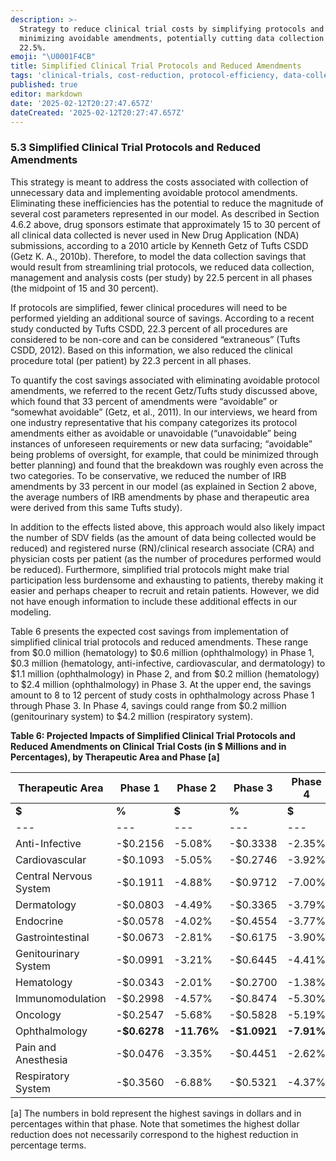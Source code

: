 ```yaml
---
description: >-
  Strategy to reduce clinical trial costs by simplifying protocols and
  minimizing avoidable amendments, potentially cutting data collection costs by
  22.5%.
emoji: "\U0001F4CB"
title: Simplified Clinical Trial Protocols and Reduced Amendments
tags: 'clinical-trials, cost-reduction, protocol-efficiency, data-collection'
published: true
editor: markdown
date: '2025-02-12T20:27:47.657Z'
dateCreated: '2025-02-12T20:27:47.657Z'
---
```

### 5.3 Simplified Clinical Trial Protocols and Reduced Amendments

This strategy is meant to address the costs associated with collection of unnecessary data and implementing avoidable protocol amendments. Eliminating these inefficiencies has the potential to reduce the magnitude of several cost parameters represented in our model. As described in Section 4.6.2 above, drug sponsors estimate that approximately 15 to 30 percent of all clinical data collected is never used in New Drug Application (NDA) submissions, according to a 2010 article by Kenneth Getz of Tufts CSDD (Getz K. A., 2010b). Therefore, to model the data collection savings that would result from streamlining trial protocols, we reduced data collection, management and analysis costs (per study) by 22.5 percent in all phases (the midpoint of 15 and 30 percent).

If protocols are simplified, fewer clinical procedures will need to be performed yielding an additional source of savings. According to a recent study conducted by Tufts CSDD, 22.3 percent of all procedures are considered to be non-core and can be considered “extraneous” (Tufts CSDD, 2012). Based on this information, we also reduced the clinical procedure total (per patient) by 22.3 percent in all phases.

To quantify the cost savings associated with eliminating avoidable protocol amendments, we referred to the recent Getz/Tufts study discussed above, which found that 33 percent of amendments were “avoidable” or “somewhat avoidable” (Getz, et al., 2011). In our interviews, we heard from one industry representative that his company categorizes its protocol amendments either as avoidable or unavoidable (“unavoidable” being instances of unforeseen requirements or new data surfacing; “avoidable” being problems of oversight, for example, that could be minimized through better planning) and found that the breakdown was roughly even across the two categories. To be conservative, we reduced the number of IRB amendments by 33 percent in our model (as explained in Section 2 above, the average numbers of IRB amendments by phase and therapeutic area were derived from this same Tufts study).

In addition to the effects listed above, this approach would also likely impact the number of SDV fields (as the amount of data being collected would be reduced) and registered nurse (RN)/clinical research associate (CRA) and physician costs per patient (as the number of procedures performed would be reduced). Furthermore, simplified trial protocols might make trial participation less burdensome and exhausting to patients, thereby making it easier and perhaps cheaper to recruit and retain patients. However, we did not have enough information to include these additional effects in our modeling.

Table 6 presents the expected cost savings from implementation of simplified clinical trial protocols and reduced amendments. These range from $0.0 million (hematology) to $0.6 million (ophthalmology) in Phase 1, $0.3 million (hematology, anti-infective, cardiovascular, and dermatology) to $1.1 million (ophthalmology) in Phase 2, and from $0.2 million (hematology) to $2.4 million (ophthalmology) in Phase 3. At the upper end, the savings amount to 8 to 12 percent of study costs in ophthalmology across Phase 1 through Phase 3. In Phase 4, savings could range from $0.2 million (genitourinary system) to $4.2 million (respiratory system).

**Table 6: Projected Impacts of Simplified Clinical Trial Protocols and Reduced Amendments on Clinical Trial Costs (in $ Millions and in Percentages), by Therapeutic Area and Phase \[a\]**

| **Therapeutic Area** | **Phase 1** | **Phase 2** | **Phase 3** | **Phase 4** |
| --- | --- | --- | --- | --- |
| **$** | **%** | **$** | **%** | **$** | **%** | **$** | **%** |
| --- | --- | --- | --- | --- | --- | --- | --- |
| Anti-Infective | \-$0.2156 | \-5.08% | \-$0.3338 | \-2.35% | \-$0.5803 | \-2.54% | \-$0.3834 | \-3.49% |
| Cardiovascular | \-$0.1093 | \-5.05% | \-$0.2746 | \-3.92% | \-$0.9581 | \-3.80% | \-$0.5404 | \-1.95% |
| Central Nervous System | \-$0.1911 | \-4.88% | \-$0.9712 | \-7.00% | \-$1.3699 | \-7.12% | \-$0.5065 | \-3.59% |
| Dermatology | \-$0.0803 | \-4.49% | \-$0.3365 | \-3.79% | \-$0.4947 | \-4.32% | \-$0.7424 | \-2.94% |
| Endocrine | \-$0.0578 | \-4.02% | \-$0.4554 | \-3.77% | \-$0.5992 | \-3.53% | \-$0.7349 | \-2.75% |
| Gastrointestinal | \-$0.0673 | \-2.81% | \-$0.6175 | \-3.90% | \-$0.8908 | \-6.15% | \-$0.3439 | \-1.58% |
| Genitourinary System | \-$0.0991 | \-3.21% | \-$0.6445 | \-4.41% | \-$0.7381 | \-4.21% | \-$0.1593 | \-2.34% |
| Hematology | \-$0.0343 | \-2.01% | \-$0.2700 | \-1.38% | \-$0.2325 | \-1.55% | \-$0.3980 | \-1.47% |
| Immunomodulation | \-$0.2998 | \-4.57% | \-$0.8474 | \-5.30% | \-$0.4762 | \-4.01% | \-$0.8042 | \-4.06% |
| Oncology | \-$0.2547 | \-5.68% | \-$0.5828 | \-5.19% | \-$1.0610 | \-4.80% | \-$2.2442 | **\-5.78%** |
| Ophthalmology | **\-$0.6278** | **\-11.76%** | **\-$1.0921** | **\-7.91%** | **\-$2.3942** | **\-7.79%** | \-$0.4971 | \-2.83% |
| Pain and Anesthesia | \-$0.0476 | \-3.35% | \-$0.4451 | \-2.62% | \-$1.3552 | \-2.56% | \-$0.9239 | \-2.88% |
| Respiratory System | \-$0.3560 | \-6.88% | \-$0.5321 | \-4.37% | \-$1.2704 | \-5.50% | **\-$4.1830** | \-5.74% |

\[a\] The numbers in bold represent the highest savings in dollars and in percentages within that phase. Note that sometimes the highest dollar reduction does not necessarily correspond to the highest reduction in percentage terms.


